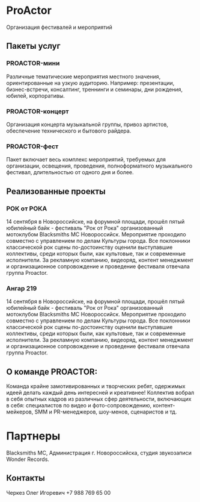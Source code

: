 # ProActor

Организация фестивалей и мероприятий

## Пакеты услуг

### PROACTOR-мини

Различные тематические мероприятия местного значения, ориентированные на узкую аудиторию. Например: презентации, бизнес-встречи, консалтинг, треннинги и семинары, дни рождения, юбилей, корпоративы.

### PROACTOR-концерт

Организация концерта музыкальной группы, привоз артистов, обеспечение технического и бытового райдера.

### PROACTOR-фест

Пакет включает весь комплекс мероприятий, требуемых для организации, освещения, проведения, полноформатного музыкального  фестивал, длительностью от одного дня и более.

## Реализованные проекты

### РОК от РОКА

14 сентября в Новороссийске, на форумной площади, прошёл пятый юбилейный байк - фестиваль "Рок от Рока" организованный мотоклубом Blacksmiths MC Новороссийск. Мероприятие проходило совместно с управлением по делам Культуры города. Все поклонники классической рок сцены по-достоинству оценили выступавшие коллективы, среди которых были, как культовые, так и современные исполнители.
За рекламную компанию, видеоряд, контент менеджмент и организационное сопровождение и проведение фестиваля отвечала группа Proactor.

### Ангар 219

14 сентября в Новороссийске, на форумной площади, прошёл пятый юбилейный байк - фестиваль "Рок от Рока" организованный мотоклубом Blacksmiths MC Новороссийск. Мероприятие проходило совместно с управлением по делам Культуры города. Все поклонники классической рок сцены по-достоинству оценили выступавшие коллективы, среди которых были, как культовые, так и современные исполнители.
За рекламную компанию, видеоряд, контент менеджмент и организационное сопровождение и проведение фестиваля отвечала группа Proactor.

## О команде PROACTOR:

Команда крайне замотивированных и творческих ребят, одержимых идеей делать каждый день интересней и креативнее! Коллектив вобрал в себя опытных кадров из различных сфер деятельности, включающих в себя: специалистов по видео и фото-сопровождению, контент-мейкеров, SMM и PR-менеджеров, шоу-менов,  сценаристов и тд.

# Партнеры

Blacksmiths MC, Администрация г. Новороссийска, студия звукозаписи Wonder Records.

## Контакты

Черкез Олег Игоревич
+7 988 769 65 00
